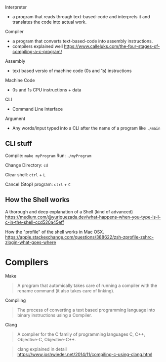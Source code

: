 Interpreter
- a program that reads through text-based-code and interprets it and translates the code into actual work.

Compiler
- a program that converts text-based-code into assembly instructions.
- compilers explained well https://www.calleluks.com/the-four-stages-of-compiling-a-c-program/

Assembly
- text based versio  of machine code (0s and 1s) instructions

Machine Code
- 0s and 1s CPU instructions + data

CLI
- Command Line Interface

Argument
- Any words/input typed into a CLI after the name of a program like `./main`

## CLI stuff
Compile: `make myProgram`
Run: `./myProgram`

Change Directory: `cd`

Clear shell: `ctrl` + `L`

Cancel (Stop) program: `ctrl` + `C`

## How the Shell works
A thorough and deep explanation of a Shell (kind of advanced)
https://medium.com/@yuriquezada.dev/what-happens-when-you-type-ls-l-c-in-the-shell-ccd520a45eff

How the "profile" of the shell works in Mac OSX.
https://apple.stackexchange.com/questions/388622/zsh-zprofile-zshrc-zlogin-what-goes-where

# Compilers
Make
> A program that automically takes care of running a compiler with the rename command (it also takes care of linking).

Compiling
> The process of converting a text based programming language into binary instructions using a Compiler.

Clang
> A compiler for the C family of programming languages C, C++, Objective-C, Objective-C++.

> clang explained in detail https://www.joshwieder.net/2014/11/compiling-c-using-clang.html

